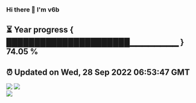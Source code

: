 ### Hi there 👋  I'm v6b  
⏳ Year progress { ██████████████████████▁▁▁▁▁▁▁▁ } 74.05 %
---
⏰ Updated on Wed, 28 Sep 2022 06:53:47 GMT
---
![](https://github-readme-stats.vercel.app/api?username=v6b&bg_color=30,e96443,904e95&title_color=fff&text_color=fff&layout=compact)
![](https://github-readme-stats.vercel.app/api/top-langs/?username=v6b&layout=compact&bg_color=30,e96443,904e95&title_color=fff&text_color=fff)  
![](https://gcore.jsdelivr.net/gh/v6b/v6b@main/assets/github-contribution-grid-snake.svg)

